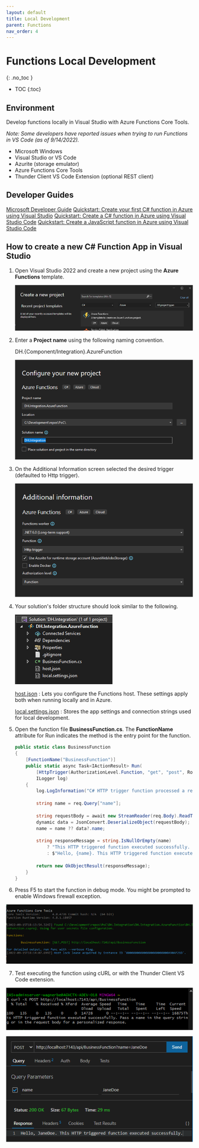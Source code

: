 ```yaml
---
layout: default
title: Local Development
parent: Functions
nav_order: 4
---
```


# Functions Local Development
{: .no_toc }

- TOC
{:toc}

## Environment

Develop functions locally in Visual Studio with Azure Functions Core Tools. 

*Note: Some developers have reported issues when trying to run Functions 
in VS Code (as of 9/14/2022).*

- Microsoft Windows
- Visual Studio or VS Code
- Azurite (storage emulator)
- Azure Functions Core Tools
- Thunder Client VS Code Extension (optional REST client)

## Developer Guides

[Microsoft Developer Guide](https://docs.microsoft.com/en-us/azure/azure-functions/functions-reference?tabs=blob)
[Quickstart: Create your first C# function in Azure using Visual Studio](https://docs.microsoft.com/en-us/azure/azure-functions/functions-create-your-first-function-visual-studio?tabs=in-process)
[Quickstart: Create a C# function in Azure using Visual Studio Code](https://docs.microsoft.com/en-us/azure/azure-functions/create-first-function-vs-code-csharp?tabs=in-process)
[Quickstart: Create a JavaScript function in Azure using Visual Studio Code](https://docs.microsoft.com/en-us/azure/azure-functions/create-first-function-vs-code-node)

## How to create a new C# Function App in Visual Studio

1. Open Visual Studio 2022 and create a new project using the 
**Azure Functions** template.

    ![CreateNewProject](../assets/images/function-create-new-project.png)

2. Enter a **Project name** using the following naming convention.

    DH.{Component/Integration}.AzureFunction

    ![ConfigureProject](../assets/images/function-configure-project.png)

3. On the Additional Information screen selected the desired trigger 
(defaulted to Http trigger).

    ![AdditionalInformation](../assets/images/function-additional-info.png)

4. Your solution's folder structure should look similar to the following.

    ![Structure](../assets/images/function-structure.png)

    [host.json](https://docs.microsoft.com/en-us/azure/azure-functions/functions-host-json)
    : Lets you configure the Functions host. These settings apply both when 
    running locally and in Azure.

    [local.settings.json](https://docs.microsoft.com/en-us/azure/azure-functions/functions-run-local?tabs=v4%2Cwindows%2Ccsharp%2Cportal%2Cbash#local-settings)
    : Stores the app settings and connection strings used for local 
    development.

5. Open the function file **BusinessFunction.cs**. The **FunctionName** attribute 
for Run indicates the method is the entry point for the function.

    ``` csharp
    public static class BusinessFunction
    {
        [FunctionName("BusinessFunction")]
        public static async Task<IActionResult> Run(
            [HttpTrigger(AuthorizationLevel.Function, "get", "post", Route = null)] HttpRequest req,
            ILogger log)
        {
            log.LogInformation("C# HTTP trigger function processed a request.");

            string name = req.Query["name"];

            string requestBody = await new StreamReader(req.Body).ReadToEndAsync();
            dynamic data = JsonConvert.DeserializeObject(requestBody);
            name = name ?? data?.name;

            string responseMessage = string.IsNullOrEmpty(name)
                ? "This HTTP triggered function executed successfully. Pass a name in the query string or in the request body for a personalized response."
                : $"Hello, {name}. This HTTP triggered function executed successfully.";

            return new OkObjectResult(responseMessage);
        }
    }
    ```

6. Press F5 to start the function in debug mode. You might be prompted to 
enable Windows firewall exception.

![FunctionDebugConsole](../assets/images/function-debug-console.png)

7. Test executing the function using cURL or with the Thunder Client 
VS Code extension.

![FunctionRunCurl](../assets/images/function-run-curl.png)

![FunctionRunThunderClient](../assets/images/function-run-thunderclient.png)